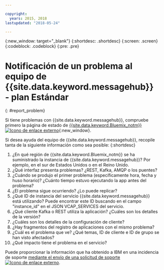 ```yaml
---

copyright:
  years: 2015, 2018
lastupdated: "2018-05-24"

---
```


{:new_window: target="_blank"}
{:shortdesc: .shortdesc}
{:screen: .screen}
{:codeblock: .codeblock}
{:pre: .pre}



# Notificación de un problema al equipo de {{site.data.keyword.messagehub}} - plan Estándar
{: #report_problem}

Si tiene problemas con {{site.data.keyword.messagehub}}, compruebe primero la página de estado de [{{site.data.keyword.Bluemix_notm}} ![Icono de enlace externo](../../icons/launch-glyph.svg "Icono de enlace externo")](https://console.bluemix.net/status){:new_window}. 

Si desea ayuda del equipo de {{site.data.keyword.messagehub}}, recopile tanta de la siguiente información como sea posible:
{:shortdesc}

1. ¿En qué región de {{site.data.keyword.Bluemix_notm}} se ha suministrado la instancia de {{site.data.keyword.messagehub}}?  Por ejemplo, en el sur de Estados Unidos o en el Reino Unido. 
2. ¿Qué interfaz presenta problemas? ¿REST, Kafka, AMQP o los puentes?
3. ¿Cuándo se produjo el primer problema (específicamente hora, fecha y huso horario)? ¿Cuánto tiempo estuvo ejecutando la app antes del problema?
4. ¿El problema sigue ocurriendo? ¿Lo puede replicar?
5. ¿Qué ID de instancia del servicio {{site.data.keyword.messagehub}} está utilizando? 
Puede encontrar este ID buscando en el campo "instance_id" en el JSON VCAP_SERVICES del servicio.
6. ¿Qué cliente Kafka o REST utiliza la aplicación? ¿Cuáles son los detalles de la versión?
7. ¿Cuáles son los detalles de la configuración de cliente?
8. ¿Hay fragmentos del registro de aplicaciones con el mismo problema?
9. ¿Cuál es el problema que ve? ¿Qué temas, ID de cliente e ID de grupo se han visto afectados?
10. ¿Qué impacto tiene el problema en el servicio?


Puede proporcionar la información que ha obtenido a IBM en una incidencia de soporte [mediante el envío de una solicitud de soporte ![Icono de enlace externo](../../icons/launch-glyph.svg "Icono de enlace externo")](/docs/get-support/howtogetsupport.html#open-ticket).










